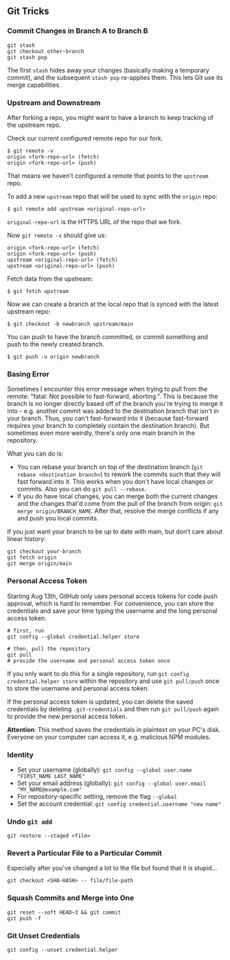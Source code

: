 ## Git Tricks

### Commit Changes in Branch A to Branch B

```
git stash
git checkout other-branch
git stash pop
```

The first `stash` hides away your changes (basically making a temporary commit), and the subsequent `stash pop` re-applies them. This lets Git use its merge capabilities.

### Upstream and Downstream

After forking a repo, you might want to have a branch to keep tracking of the upstream repo.

Check our current configured remote repo for our fork.

```
$ git remote -v
origin <fork-repo-url> (fetch)
origin <fork-repo-url> (push)
```

That means we haven't configured a remote that points to the `upstream` repo.

To add a new `upstream` repo that will be used to sync with the `origin` repo:

```
$ git remote add upstream <original-repo-url>
```

`original-repo-url` is the HTTPS URL of the repo that we fork.

Now `git remote -v` should give us:

```
origin <fork-repo-url> (fetch)
origin <fork-repo-url> (push)
upstream <original-repo-url> (fetch)
upstream <original-repo-url> (push)
```

Fetch data from the upstream:

```
$ git fetch upstream
```

Now we can create a branch at the local repo that is synced with the latest upstream repo:

```
$ git checkout -b newbranch upstream/main
```

You can push to have the branch committed, or commit something and push to the newly created branch.

```
$ git push -u origin newbranch
```

### Basing Error

Sometimes I encounter this error message when trying to pull from the remote: "fatal: Not possible to fast-forward, aborting.". This is because the branch is no longer directly based off of the branch you're trying to merge it into - e.g. another commit was added to the destination branch that isn't in your branch. Thus, you can't fast-forward into it (because fast-forward requires your branch to completely contain the destination branch).
But sometimes even more weirdly, there's only one main branch in the repository.

What you can do is:
- You can rebase your branch on top of the destination branch (`git rebase <destination branch>`) to rework the commits such that they will fast forward into it. This works when you don't have local changes or commits. Also you can do `git pull --rebase`.
- If you do have local changes, you can merge both the current changes and the changes that'd come from the pull of the branch from origin: `git merge origin/BRANCH_NAME`. After that, resolve the merge conflicts if any and push you local commits.

If you just want your branch to be up to date with main, but don’t care about linear history:
```
git checkout your-branch
git fetch origin
git merge origin/main
``` 

### Personal Access Token

Starting Aug 13th, GitHub only uses personal access tokens for code push approval, which is hard to remember.
For convenience, you can store the credentials and save your time typing the username and the long personal access token.

```
# first, run
git config --global credential.helper store

# then, pull the repository
git pull
# provide the username and personal access token once
```

If you only want to do this for a single repository, run `git config credential.helper store` within the repository and use `git pull/push` once to store the username and personal access token.

If the personal access token is updated, you can delete the saved credentials by deleting `.git-credentials` and then run `git pull/push` again to provide the new personal access token.

**Attention**: This method saves the credentials in plaintext on your PC's disk. Everyone on your computer can access it, e.g. malicious NPM modules.

### Identity

- Set your username (globally): `git config --global user.name "FIRST_NAME LAST_NAME"`
- Set your email address (globally): `git config --global user.email "MY_NAME@example.com"`
- For repository-specific setting, remove the flag `--global`
- Set the account credential: `git config credential.username "new name"`

### Undo `git add`

```
git restore --staged <file>
```

### Revert a Particular File to a Particular Commit

Especially after you've changed a lot to the file but found that it is stupid...

```
git checkout <SHA-HASH> -- file/file-path
```

### Squash Commits and Merge into One

```
git reset --soft HEAD~3 && git commit
git push -f
```

### Git Unset Credentials

```
git config --unset credential.helper
```

